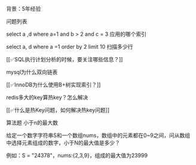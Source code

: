 背景：5年经验



问题列表

select a ,d where a=1 and b > 2 and c = 3 应用的哪个索引

select a, d where a =1 order by 2 limit 10 扫描多少行

[[✅SQL执行计划分析的时候，要关注哪些信息？]]

mysql为什么双向链表

[[✅InnoDB为什么使用B+树实现索引？]]

redis多大的key算热key？怎么解决

[[✅什么是热Key问题，如何解决热key问题]]

算法题 小于n的最大数

给定一个数字字符串S和一个数组nums，数组中的元素都在0~9之间，问从数组中选择元素组成的数字，小于N的最大值是多少？

例如：S = "24378"，nums:{2,3,9}，组成的最大值为23999


